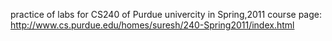 practice of labs for CS240 of Purdue univercity in Spring,2011
course page: http://www.cs.purdue.edu/homes/suresh/240-Spring2011/index.html
